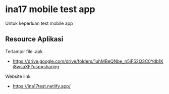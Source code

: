 # ina17 mobile test app

Untuk keperluan test mobile app

## Resource Aplikasi

Terlampir file .apk
- https://drive.google.com/drive/folders/1uhMBeQNbe_n5iF52Q3C0Ydb1Ki8wsaXF?usp=sharing

Website link
- https://ina17test.netlify.app/

